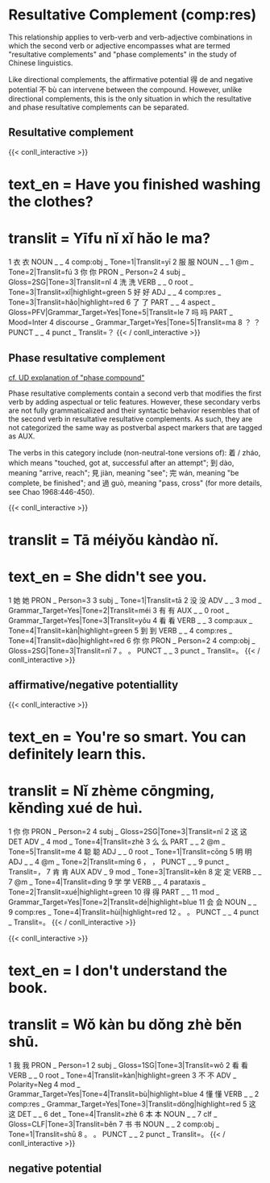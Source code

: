 # Resultative Complement (comp:res)

This relationship applies to verb-verb and verb-adjective combinations in which the second verb or adjective encompasses what are termed "resultative complements" and "phase complements" in the study of Chinese linguistics.

Like directional complements, the affirmative potential 得 de and negative potential 不 bù can intervene between the compound. However, unlike directional complements, this is the only situation in which the resultative and phase resultative complements can be separated.

## Resultative complement
{{< conll_interactive >}}
# text_en = Have you finished washing the clothes?
# translit = Yīfu nǐ xǐ hǎo le ma?
1	衣	衣	NOUN	_	_	4	comp:obj	_	Tone=1|Translit=yī
2	服	服	NOUN	_	_	1	@m	_	Tone=2|Translit=fú
3	你	你	PRON	_	Person=2	4	subj	_	Gloss=2SG|Tone=3|Translit=nǐ
4	洗	洗	VERB	_	_	0	root	_	Tone=3|Translit=xǐ|highlight=green
5	好	好	ADJ	_	_	4	comp:res	_	Tone=3|Translit=hǎo|highlight=red
6	了	了	PART	_	_	4	aspect	_	Gloss=PFV|Grammar_Target=Yes|Tone=5|Translit=le
7	吗	吗	PART	_	Mood=Inter	4	discourse	_	Grammar_Target=Yes|Tone=5|Translit=ma
8	？	？	PUNCT	_	_	4	punct	_	Translit=？
{{< / conll_interactive >}}




## Phase resultative complement
[cf. UD explanation of "phase compound"](https://universaldependencies.org/zh/dep/compound-vv.html#phase-compounds)

Phase resultative complements contain a second verb that modifies the first verb by adding aspectual or telic features. However, these secondary verbs are not fully grammaticalized and their syntactic behavior resembles that of the second verb in resultative resultative complements. As such, they are not categorized the same way as postverbal aspect markers that are tagged as AUX.

The verbs in this category include (non-neutral-tone versions of): 着 / zháo, which means "touched, got at, successful after an attempt"; 到 dào, meaning "arrive, reach"; 見 jiàn, meaning "see"; 完 wán, meaning "be complete, be finished"; and 過 guò, meaning "pass, cross" (for more details, see Chao 1968:446-450).

{{< conll_interactive >}}
# translit = Tā méiyǒu kàndào nǐ.
# text_en = She didn't see you.
1	她	她	PRON	_	Person=3	3	subj	_	Tone=1|Translit=tā
2	没	没	ADV	_	_	3	mod	_	Grammar_Target=Yes|Tone=2|Translit=méi
3	有	有	AUX	_	_	0	root	_	Grammar_Target=Yes|Tone=3|Translit=yǒu
4	看	看	VERB	_	_	3	comp:aux	_	Tone=4|Translit=kàn|highlight=green
5	到	到	VERB	_	_	4	comp:res	_	Tone=4|Translit=dào|highlight=red
6	你	你	PRON	_	Person=2	4	comp:obj	_	Gloss=2SG|Tone=3|Translit=nǐ
7	。	。	PUNCT	_	_	3	punct	_	Translit=。
{{< / conll_interactive >}}


## affirmative/negative potentiallity
{{< conll_interactive >}}
# text_en = You're so smart. You can definitely learn this.
# translit = Nǐ zhème cōngming, kěndìng xué de huì.
1	你	你	PRON	_	Person=2	4	subj	_	Gloss=2SG|Tone=3|Translit=nǐ
2	这	这	DET	ADV	_	4	mod	_	Tone=4|Translit=zhè
3	么	么	PART	_	_	2	@m	_	Tone=5|Translit=me
4	聪	聪	ADJ	_	_	0	root	_	Tone=1|Translit=cōng
5	明	明	ADJ	_	_	4	@m	_	Tone=2|Translit=míng
6	，	，	PUNCT	_	_	9	punct	_	Translit=，
7	肯	肯	AUX	ADV	_	9	mod	_	Tone=3|Translit=kěn
8	定	定	VERB	_	_	7	@m	_	Tone=4|Translit=dìng
9	学	学	VERB	_	_	4	parataxis	_	Tone=2|Translit=xué|highlight=green
10	得	得	PART	_	_	11	mod	_	Grammar_Target=Yes|Tone=2|Translit=dé|highlight=blue
11	会	会	NOUN	_	_	9	comp:res	_	Tone=4|Translit=hùi|highlight=red
12	。	。	PUNCT	_	_	4	punct	_	Translit=。
{{< / conll_interactive >}}

{{< conll_interactive >}}
# text_en = I don't understand the book.
# translit = Wǒ kàn bu dǒng zhè běn shū.
1	我	我	PRON	_	Person=1	2	subj	_	Gloss=1SG|Tone=3|Translit=wǒ
2	看	看	VERB	_	_	0	root	_	Tone=4|Translit=kàn|highlight=green
3	不	不	ADV	_	Polarity=Neg	4	mod	_	Grammar_Target=Yes|Tone=4|Translit=bù|highlight=blue
4	懂	懂	VERB	_	_	2	comp:res	_	Grammar_Target=Yes|Tone=3|Translit=dǒng|highlight=red
5	这	这	DET	_	_	6	det	_	Tone=4|Translit=zhè
6	本	本	NOUN	_	_	7	clf	_	Gloss=CLF|Tone=3|Translit=běn
7	书	书	NOUN	_	_	2	comp:obj	_	Tone=1|Translit=shū
8	。	。	PUNCT	_	_	2	punct	_	Translit=。
{{< / conll_interactive >}}


## negative potential